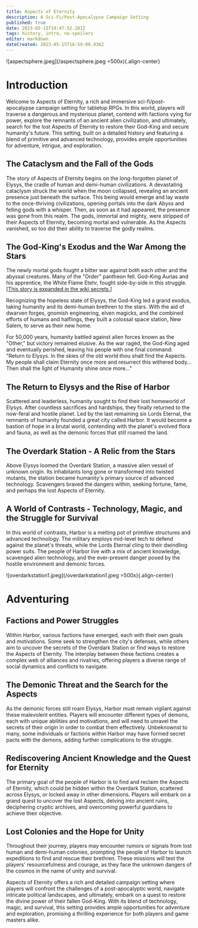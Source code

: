 ```yaml
---
title: Aspects of Eternity
description: A Sci-Fi/Post-Apocalypse Campaign Setting
published: true
date: 2023-05-15T19:47:52.281Z
tags: history, intro, no-spoilers
editor: markdown
dateCreated: 2023-05-15T16:59:00.936Z
---
```


![aspectsphere.jpeg](/aspectsphere.jpeg =500x){.align-center}

# Introduction

Welcome to Aspects of Eternity, a rich and immersive sci-fi/post-apocalypse campaign setting for tabletop RPGs. In this world, players will traverse a dangerous and mysterious planet, contend with factions vying for power, explore the remnants of an ancient alien civilization, and ultimately, search for the lost Aspects of Eternity to restore their God-King and secure humanity's future. This setting, built on a detailed history and featuring a blend of primitive and advanced technology, provides ample opportunities for adventure, intrigue, and exploration.

## The Cataclysm and the Fall of the Gods
The story of Aspects of Eternity begins on the long-forgotten planet of Elysys, the cradle of human and demi-human civilizations. A devastating cataclysm struck the world when the moon collapsed, revealing an ancient presence just beneath the surface. This being would emerge and lay waste to the once-thriving civilizations, opening portals into the dark Abyss and felling gods with a whisper. Then, as soon as it had appeared, the presence was gone from this realm. The gods, immortal and mighty, were stripped of their Aspects of Eternity, becoming mortal and vulnerable. As the Aspects vanished, so too did their ability to traverse the godly realms.

## The God-King's Exodus and the War Among the Stars
The newly mortal gods fought a bitter war against both each other and the abyssal creatures. Many of the "Order" pantheon fell. God-King Aurias and his apprentice, the White Flame Etehr, fought side-by-side in this struggle. \[[This story is expanded in the wiki secrets.](/secrets#Who%20Is%20The%20God-King?)\]

Recognizing the hopeless state of Elysys, the God-King led a grand exodus, taking humanity and its demi-human brethren to the stars. With the aid of dwarven forges, gnomish engineering, elven magicks, and the combined efforts of humans and halflings, they built a colossal space station, New Salem, to serve as their new home.

For 50,000 years, humanity battled against alien forces known as the "Other," but victory remained elusive. As the war raged, the God-King aged and eventually perished, leaving his people with one final command: "Return to Elysys. In the skies of the old world thou shalt find the Aspects. My people shall claim Eternity once more and resurrect this withered body... Then shall the light of Humanity shine once more..."

## The Return to Elysys and the Rise of Harbor
Scattered and leaderless, humanity sought to find their lost homeworld of Elysys. After countless sacrifices and hardships, they finally returned to the now-feral and hostile planet. Led by the last remaining six Lords Eternal, the remnants of humanity founded a great city called Harbor. It would become a bastion of hope in a brutal world, contending with the planet's evolved flora and fauna, as well as the demonic forces that still roamed the land.

## The Overdark Station - A Relic from the Stars
Above Elysys loomed the Overdark Station, a massive alien vessel of unknown origin. Its inhabitants long gone or transformed into twisted mutants, the station became humanity's primary source of advanced technology. Scavengers braved the dangers within, seeking fortune, fame, and perhaps the lost Aspects of Eternity.

## A World of Contrasts - Technology, Magic, and the Struggle for Survival
In this world of contrasts, Harbor is a melting pot of primitive structures and advanced technology. The military employs mid-level tech to defend against the planet's threats, while the Lords Eternal cling to their dwindling power suits. The people of Harbor live with a mix of ancient knowledge, scavenged alien technology, and the ever-present danger posed by the hostile environment and demonic forces.

![overdarkstation1.jpeg](/overdarkstation1.jpeg =500x){.align-center}

# Adventuring

## Factions and Power Struggles
Within Harbor, various factions have emerged, each with their own goals and motivations. Some seek to strengthen the city's defenses, while others aim to uncover the secrets of the Overdark Station or find ways to restore the Aspects of Eternity. The interplay between these factions creates a complex web of alliances and rivalries, offering players a diverse range of social dynamics and conflicts to navigate.

## The Demonic Threat and the Search for the Aspects
As the demonic forces still roam Elysys, Harbor must remain vigilant against these malevolent entities. Players will encounter different types of demons, each with unique abilities and motivations, and will need to unravel the secrets of their origin in order to combat them effectively. Unbeknownst to many, some individuals or factions within Harbor may have formed secret pacts with the demons, adding further complications to the struggle.

## Rediscovering Ancient Knowledge and the Quest for Eternity
The primary goal of the people of Harbor is to find and reclaim the Aspects of Eternity, which could be hidden within the Overdark Station, scattered across Elysys, or locked away in other dimensions. Players will embark on a grand quest to uncover the lost Aspects, delving into ancient ruins, deciphering cryptic archives, and overcoming powerful guardians to achieve their objective.

## Lost Colonies and the Hope for Unity
Throughout their journey, players may encounter rumors or signals from lost human and demi-human colonies, prompting the people of Harbor to launch expeditions to find and rescue their brethren. These missions will test the players' resourcefulness and courage, as they face the unknown dangers of the cosmos in the name of unity and survival.

Aspects of Eternity offers a rich and detailed campaign setting where players will confront the challenges of a post-apocalyptic world, navigate intricate political landscapes, and ultimately, embark on a quest to restore the divine power of their fallen God-King. With its blend of technology, magic, and survival, this setting provides ample opportunities for adventure and exploration, promising a thrilling experience for both players and game masters alike.